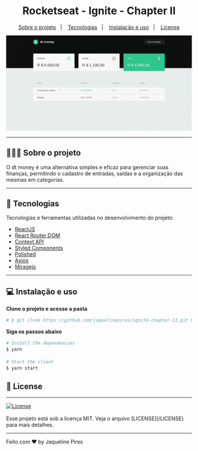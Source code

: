 <h1 align="center">
  Rocketseat - Ignite - Chapter II
</h1>

<p align="center">
  <a href="#-about-the-project">Sobre o projeto</a>&nbsp;&nbsp;&nbsp;|&nbsp;&nbsp;&nbsp;
  <a href="#-technologies">Tecnologias</a>&nbsp;&nbsp;&nbsp;|&nbsp;&nbsp;&nbsp;
  <a href="#-getting-started">Instalação e uso</a>&nbsp;&nbsp;&nbsp;|&nbsp;&nbsp;&nbsp;
  <a href="#-license">License</a>
</p>
<img src="github/home.gif">

---

## 👨🏻‍💻 Sobre o projeto

O dt money é uma alternativa simples e eficaz para gerenciar suas finanças, permitindo o cadastro de entradas, saídas e a organização das mesmas em categorias.

---

## 🚀 Tecnologias

Tecnologias e ferramentas utilizadas no desenvolvimento do projeto:

- [ReactJS](https://reactjs.org/)
- [React Router DOM](https://reacttraining.com/react-router/)
- [Context API](https://reactjs.org/docs/context.html)
- [Styled Components](https://styled-components.com/)
- [Polished](https://github.com/styled-components/polished)
- [Axios](https://github.com/axios/axios)
- [Miragejs](https://miragejs.com/tutorial/intro/)

---

## 💻 Instalação e uso

**Clone o projeto e acesse a pasta**

```bash
# $ git clone https://github.com/jaquelinepires/ignite-chapter-II.git && cd jpmoney
```

**Siga os passos abaixo**

```bash
# Install the dependencies
$ yarn

# Start the client
$ yarn start
```

## 📝 License

---

<a href="https://opensource.org/licenses/MIT">
    <img alt="License" src="https://img.shields.io/badge/license-MIT-33CC95?style=flat-square">
</a>
<br>
<br>
Esse projeto está sob a licença MIT. Veja o arquivo [LICENSE](/LICENSE) para mais detalhes.

---

Feito com ♥ by Jaqueline Pires
